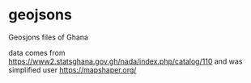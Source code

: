 # geojsons
Geosjons files of Ghana

data comes from https://www2.statsghana.gov.gh/nada/index.php/catalog/110 and was simplified user https://mapshaper.org/
